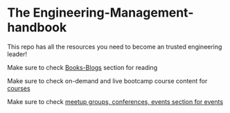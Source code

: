 # The Engineering-Management-handbook

This repo has all the resources you need to become an trusted engineering leader!

Make sure to check [Books-Blogs](https://github.com/snehac-miner/engineering-management-handbook/blob/main/Books-Blogs.md) section for reading

Make sure to check on-demand and live bootcamp course content for [courses](https://github.com/snehac-miner/engineering-management-handbook/blob/main/Courses-Bootcamps.md) 

Make sure to check [meetup groups, conferences, events section for events](https://github.com/snehac-miner/engineering-management-handbook/blob/main/Groups-Communities-Events.md)



